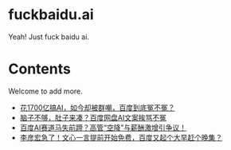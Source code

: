 # fuckbaidu.ai

Yeah! Just fuck baidu ai.

# Contents

Welcome to add more.

- [花1700亿搞AI，如今却被群嘲，百度到底冤不冤？](https://mp.weixin.qq.com/s/D2cGbc3ypPDMTOloOXhYqw)
- [脑子不够，肚子来凑？百度网盘AI文案挨骂不冤](https://mp.weixin.qq.com/s/I6Zx8bmhiZ7a3FdhQ0GSfQ)
- [百度AI赛道马失前蹄？高管“空降”与薪酬激增引争议！](https://mp.weixin.qq.com/s/j2-lj0Sd6bgDZwTMCOAM1A)
- [李彦宏急了！文心一言提前开始免费，百度又起个大早赶个晚集？](https://news.qq.com/rain/a/20250317A09HS600)
